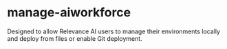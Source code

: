 # manage-aiworkforce
Designed to allow Relevance AI users to manage their environments locally and deploy from files or enable Git deployment.
